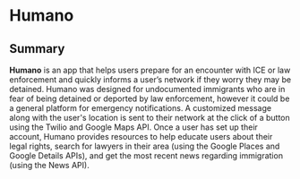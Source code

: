 # Humano

## Summary

**Humano** is an app that helps users prepare for an encounter with ICE or law enforcement and quickly informs a user’s network if they worry they may be detained. Humano was designed for undocumented immigrants who are in fear of being detained or deported by law enforcement, however it could be a general platform for emergency notifications. A customized message along with the user's location is sent to their network at the click of a button using the Twilio and Google Maps API. Once a user has set up their account, Humano provides resources to help educate users about their legal rights,  search for lawyers in their area (using the Google Places and Google Details APIs), and get the most recent news regarding immigration (using the News API).
